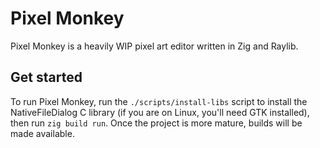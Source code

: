 # Pixel Monkey

Pixel Monkey is a heavily WIP pixel art editor written in Zig and Raylib.

## Get started

To run Pixel Monkey, run the `./scripts/install-libs` script to install the NativeFileDialog C library (if you are on Linux, you'll need GTK installed), then run `zig build run`. Once the project is more mature, builds will be made available.
